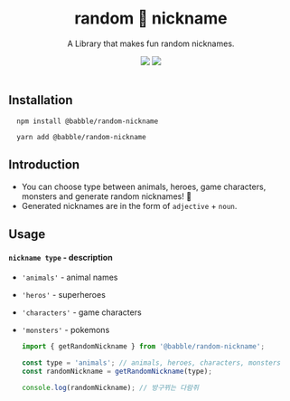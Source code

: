 <div align='center'>
<h1>random 🎲 nickname</h1>

A Library that makes fun random nicknames.

  <div display='flex'>
    <img src='https://img.shields.io/badge/license-MIT-green' />
    <img src='https://img.shields.io/badge/version-1.0.0-orange' />
  </div>
</div>

<br />

## Installation

```
  npm install @babble/random-nickname

  yarn add @babble/random-nickname
```

## Introduction

- You can choose type between animals, heroes, game characters, monsters and generate random nicknames! 🤩
- Generated nicknames are in the form of `adjective` + `noun`.

## Usage

#### `nickname type` - description

- `'animals'` - animal names
- `'heros'` - superheroes
- `'characters'` - game characters
- `'monsters'` - pokemons
  <br />

  ```javascript
  import { getRandomNickname } from '@babble/random-nickname';

  const type = 'animals'; // animals, heroes, characters, monsters
  const randomNickname = getRandomNickname(type);

  console.log(randomNickname); // 방구뀌는 다람쥐
  ```
